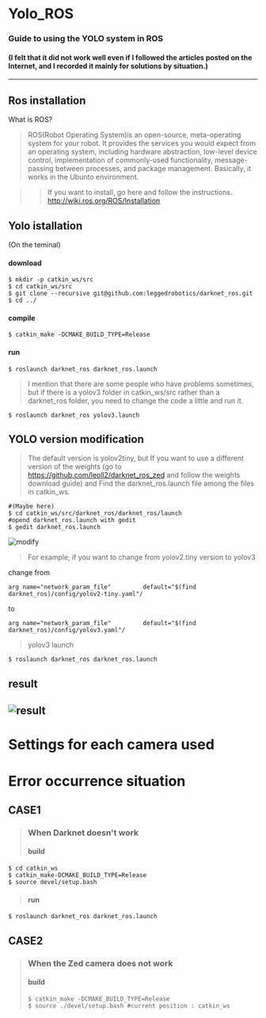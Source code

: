 Yolo_ROS
===========
### Guide to using the YOLO system in ROS 
#### (I felt that it did not work well even if I followed the articles posted on the Internet, and I recorded it mainly for solutions by situation.)
---------------------------
Ros installation
--------------------------------------
What is ROS? 
> ROS(Robot Operating System)is an open-source, meta-operating system for your robot. It provides the services you would expect from an operating system, including hardware abstraction, low-level device control, implementation of commonly-used functionality, message-passing between processes, and package management. Basically, it works in the Ubunto environment.

> > If you want to install, go here and follow the instructions.
> > http://wiki.ros.org/ROS/Installation
 
 
Yolo istallation
---------------------------------------------
(On the teminal)

#### download
```
$ mkdir -p catkin_ws/src
$ cd catkin_ws/src
$ git clone --recursive git@github.com:leggedrobotics/darknet_ros.git
$ cd ../
```
#### compile
```
$ catkin_make -DCMAKE_BUILD_TYPE=Release
```
#### run
```
$ roslaunch darknet_ros darknet_ros.launch
```
>I mention that there are some people who have problems sometimes, but if there is a yolov3 folder in catkin_ws/src rather than a darknet_ros folder, you need to change the code a little and run it.
```
$ roslaunch darknet_ros yolov3.launch
```

YOLO version modification
-------------------------------------------
> The default version is yolov2tiny, but
If you want to use a different version of the weights (go to https://github.com/leoll2/darknet_ros_zed and follow the weights download guide) and Find the darknet_ros.launch file among the files in catkin_ws.
```
#(Maybe here)
$ cd catkin_ws/src/darknet_ros/darknet_ros/launch
#opend darknet_ros.launch with gedit 
$ gedit darknet_ros.launch
```
![modify](https://user-images.githubusercontent.com/52061393/115366004-de1b5e00-a1ff-11eb-9f87-fae479135f4b.png)

> For example, if you want to change from yolov2.tiny version to yolov3

change from
```
arg name="network_param_file"         default="$(find darknet_ros)/config/yolov2-tiny.yaml"/
```
to
```
arg name="network_param_file"         default="$(find darknet_ros)/config/yolov3.yaml"/
```
> yolov3 launch
```
$ roslaunch darknet_ros darknet_ros.launch
```
result
-----------------------------------------
![result](https://user-images.githubusercontent.com/52061393/115367393-21c29780-a201-11eb-96b1-a9ba339c380e.png)
-------------------------------

Settings for each camera used
============================

Error occurrence situation
===========================

## CASE1
> ### When Darknet doesn't work
> #### build
```
$ cd catkin_ws
$ catkin_make-DCMAKE_BUILD_TYPE=Release
$ source devel/setup.bash
```
> #### run
```
$ roslaunch darknet_ros darknet_ros.launch
```

## CASE2
> ### When the Zed camera does not work
> #### build
> ```
> $ catkin_make -DCMAKE_BUILD_TYPE=Release
> $ source ./devel/setup.bash #current position : catkin_ws
> ```
